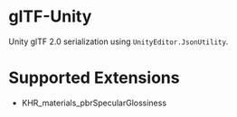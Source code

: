# glTF-Unity
Unity glTF 2.0 serialization using `UnityEditor.JsonUtility`.

# Supported Extensions
- KHR_materials_pbrSpecularGlossiness
